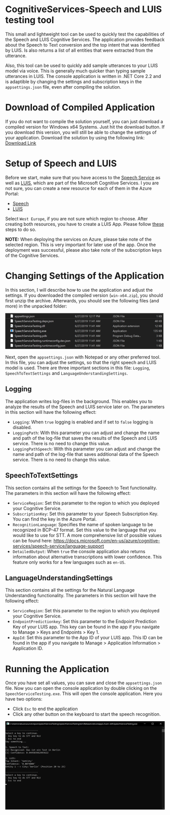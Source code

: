 # CognitiveServices-Speech and LUIS testing tool

This small and lightweight tool can be used to quickly test the capabilities of the Speech and LUIS Cognitive Services. The application provides feedback about the Speech to Text conversion and the top intent that was identified by LUIS. Is also returns a list of all entities that were extracted from the utterance.

Also, this tool can be used to quickly add sample utterances to your LUIS model via voice. This is generally much quicker than typing sample utterances in LUIS. The console application is written in .NET Core 2.2 and is adaptible by changing the settings and subscription keys in the `appsettings.json` file, even after compiling the solution.

# Download of Compiled Application
If you do not want to compile the solution yourself, you can just download a compiled version for Windows x64 Systems. Just hit the download button. If you download this version, you will still be able to change the settings of your application. Download the solution by using the following link: [Download Link](SpeechServiceTesting/compiled/win-x64.zip)

# Setup of Speech and LUIS
Before we start, make sure that you have access to the [Speech Service](https://azure.microsoft.com/en-us/services/cognitive-services/speech-services) as well as [LUIS](https://eu.luis.ai), which are part of the Microsoft Cognitive Services. I you are not sure, you can create a new resource for each of them in the Azure Portal:
- [Speech](https://portal.azure.com/#create/Microsoft.CognitiveServicesSpeechServices)
- [LUIS](https://ms.portal.azure.com/#create/Microsoft.CognitiveServicesLUIS)

Select `West Europe`, if you are not sure which region to choose. After creating both resources, you have to create a LUIS App. Please follow [these](https://docs.microsoft.com/en-us/azure/cognitive-services/luis/get-started-portal-build-app) steps to do so.

**NOTE:** When deploying the services on Azure, please take note of the selected region. This is very important for later use of the app. Once the deployment was successful, please also take note of the subscription keys of the Cognitive Services.

# Changing Settings of the Application
In this section, I will describe how to use the application and adjust the settings. If you downloaded the compiled version (`win-x64.zip`), you should first unzip the archive. Afterwards, you should see the following files (and more) in the unpacked folder:

<img src="SpeechServiceTesting/pictures/zipFiles.png" alt="Files in the zip-Archive" width="500"/>

Next, open the `appsettings.json` with Notepad or any other preferred tool. In this file, you can adjust the settings, so that the right speech and LUIS model is used. There are three important sections in this file: `Logging`, `SpeechToTextSettings` and `LanguageUnderstandingSettings`.

## Logging
The application writes log-files in the background. This enables you to analyze the results of the Speech and LUIS service later on. The parameters in this section will have the following effect:

- `Logging`: When `true` logging is enabled and if set to `false` logging is disabled.
- `LoggingPath`: With this parameter you can adjust and change the name and path of the log-file that saves the results of the Speech and LUIS service. There is no need to change this value.
- `LoggingPathSpeech`: With this parameter you can adjust and change the name and path of the log-file that saves additional data of the Speech service. There is no need to change this value.

## SpeechToTextSettings
This section contains all the settings for the Speech to Text functionality. The parameters in this section will have the following effect:

- `ServiceRegion`: Set this parameter to the region to which you deployed your Cognitive Service.
- `SubscriptionKey`: Set this parameter to your Speech Subscription Key. You can find the key in the Azure Portal.
- `RecognitionLanguage`: Specifies the name of spoken language to be recognized in BCP-47 format. Set this value to the language that you would like to use for STT. A more comprehensive list of possible values can be found here: https://docs.microsoft.com/en-us/azure/cognitive-services/speech-service/language-support
- `DetailedOutput`: When `true` the console application also returns information about alternative transcriptions with lower confidence. This feature only works for a few languages such as `en-US`.

## LanguageUnderstandingSettings
This section contains all the settings for the Natural Language Understanding functionality. The parameters in this section will have the following effect:

- `ServiceRegion`: Set this parameter to the region to which you deployed your Cognitive Service.
- `EndpointPredictionkey`: Set this parameter to the Endpoint Prediction Key of your LUIS app. This key can be found in the app if you navigate to Manage > Keys and Endpoints > Key 1.
- `AppId`: Set this parameter to the App ID of your LUIS app. This ID can be found in the app if you navigate to Manage > Application Information > Application ID.

# Running the Application
Once you have set all values, you can save and close the `appsettings.json` file. Now you can open the console application by double clicking on the `SpeechServiceTesting.exe`. This will open the console application. Here you have two options:
- Click `Esc` to end the application
- Click any other button on the keyboard to start the speech recognition.
<img src="SpeechServiceTesting/pictures/ConsoleApp.png" alt="Screenshot of the Console Application" width="800"/>
